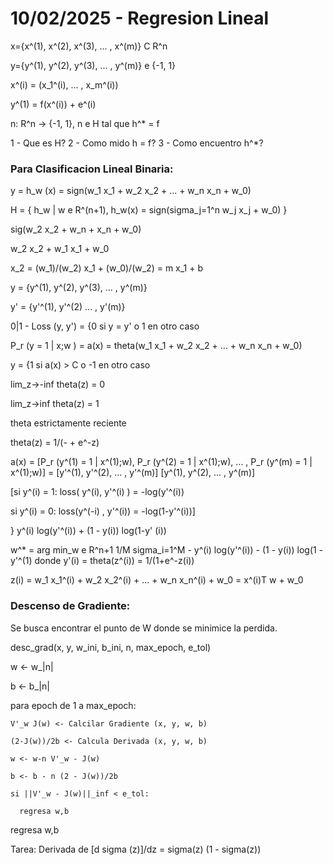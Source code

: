 # 10/02/2025 - Regresion Lineal

x={x^(1), x^(2), x^(3), ... , x^(m)} C R^n

y={y^(1), y^(2), y^(3), ... , y^(m)} e {-1, 1}

x^(i) = (x_1^(i), ... , x_m^(i))

y^(1) = f(x^(i)) + e^(i)

n: R^n -> {-1, 1}, n e H tal que h^* = f

1 - Que es H?
2 - Como mido h = f?
3 - Como encuentro h^*?

### Para Clasificacion Lineal Binaria:
y = h_w (x) = sign(w_1 x_1 + w_2 x_2 + ... + w_n x_n + w_0)

H = { h_w | w e R^(n+1), h_w(x) = sign(sigma_j=1^n w_j x_j + w_0) }

sig(w_2 x_2 + w_n + x_n + w_0)

w_2 x_2 + w_1 x_1 + w_0

x_2 = (w_1)/(w_2) x_1 + (w_0)/(w_2) = m x_1 + b

y = {y^(1), y^(2), y^(3), ... , y^(m)}

y' = {y'^(1), y'^(2) ... , y'(m)}

0|1 - Loss (y, y') = {0 si y = y' o 1 en otro caso

P_r (y = 1 | x;w ) = a(x) = theta(w_1 x_1 + w_2 x_2 + ... + w_n x_n + w_0)

y = {1 si a(x) > C o -1 en otro caso

lim_z->-inf theta(z) = 0

lim_z->inf theta(z) = 1

theta estrictamente reciente

theta(z) = 1/(- + e^-z)

a(x) = [P_r (y^(1) = 1 | x^(1);w), P_r (y^(2) = 1 | x^(1);w), ... , P_r (y^(m) = 1 | x^(1);w)] = [y'^(1), y'^(2), ... , y'^(m)] [y^(1), y^(2), ... , y^(m)]

[si y^(i) = 1:
  loss( y^(i), y'^(i) ) = -log(y'^(i))

si y^(i) = 0:
  loss(y^(-i) , y'^(i)) = -log(1-y'^(i))]

} y^(i) log(y'^(i)) + (1 - y(i)) log(1-y' (i))

w^* = arg min_w e R^n+1 1/M sigma_i=1^M - y^(i) log(y'^(i)) - (1 - y(i)) log(1 - y'^(1) donde y'(i) = theta(z^(i)) = 1/(1+e^-z(i))

z(i) = w_1 x_1^(i) + w_2 x_2^(i) + ... + w_n x_n^(i) + w_0 = x^(i)T w + w_0

### Descenso de Gradiente:

Se busca encontrar el punto de W donde se minimice la perdida.

desc_grad(x, y, w_ini, b_ini, n, max_epoch, e_tol)

  w <- w_|n|

  b <- b_|n|
  
  para epoch de 1 a max_epoch:
  
    V'_w J(w) <- Calcilar Gradiente (x, y, w, b)
    
    (2-J(w))/2b <- Calcula Derivada (x, y, w, b)
    
    w <- w-n V'_w - J(w)
    
    b <- b - n (2 - J(w))/2b
    
    si ||V'_w - J(w)||_inf < e_tol:
      
      regresa w,b
  
  regresa w,b

  Tarea: Derivada de [d sigma (z)]/dz = sigma(z) (1 - sigma(z))
